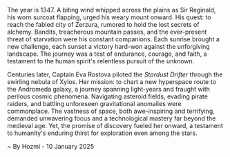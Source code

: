 
The year is 1347.  A biting wind whipped across the plains as Sir Reginald, his worn surcoat flapping, urged his weary mount onward.  His quest: to reach the fabled city of Zerzura, rumored to hold the lost secrets of alchemy.  Bandits, treacherous mountain passes, and the ever-present threat of starvation were his constant companions.  Each sunrise brought a new challenge, each sunset a victory hard-won against the unforgiving landscape. The journey was a test of endurance, courage, and faith, a testament to the human spirit's relentless pursuit of the unknown.

Centuries later, Captain Eva Rostova piloted the *Stardust Drifter* through the swirling nebula of Xylos. Her mission: to chart a new hyperspace route to the Andromeda galaxy, a journey spanning light-years and fraught with perilous cosmic phenomena.  Navigating asteroid fields, evading pirate raiders, and battling unforeseen gravitational anomalies were commonplace.  The vastness of space, both awe-inspiring and terrifying, demanded unwavering focus and a technological mastery far beyond the medieval age.  Yet, the promise of discovery fueled her onward, a testament to humanity's enduring thirst for exploration even among the stars.

~ By Hozmi - 10 January 2025
